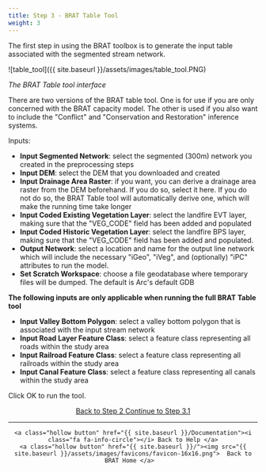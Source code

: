 ```yaml
---
title: Step 3 - BRAT Table Tool
weight: 3
---
```


The first step in using the BRAT toolbox is to generate the input table associated with the segmented stream network.

![table_tool]({{ site.baseurl }}/assets/images/table_tool.PNG)

*The BRAT Table tool interface*

There are two versions of the BRAT table tool.  One is for use if you are only concerned with the BRAT capacity model.  The other is used if you also want to include the "Conflict" and "Conservation and Restoration" inference systems.

Inputs:

- **Input Segmented Network**: select the segmented (300m) network you created in the preprocessing steps
- **Input DEM**: select the DEM that you downloaded and created
- **Input Drainage Area Raster**: if you want, you can derive a drainage area raster from the DEM beforehand.  If you do so, select it here.  If you do not do so, the BRAT Table tool will automatically derive one, which will make the running time take longer
- **Input Coded Existing Vegetation Layer**: select the landfire EVT layer, making sure that the "VEG_CODE" field has been added and populated
- **Input Coded Historic Vegetation Layer**: select the landfire BPS layer, making sure that the "VEG_CODE" field has been added and populated.
- **Output Network**: select a location and name for the output line network which will include the necessary "iGeo", "iVeg", and (optionally) "iPC" attributes to run the model.
- **Set Scratch Workspace**: choose a file geodatabase where temporary files will be dumped.  The default is Arc's default GDB

**The following inputs are only applicable when running the full BRAT Table tool**

- **Input Valley Bottom Polygon**: select a valley bottom polygon that is associated with the input stream network
- **Input Road Layer Feature Class**: select a feature class representing all roads within the study area
- **Input Railroad Feature Class**: select a feature class representing all railroads within the study area
- **Input Canal Feature Class**: select a feature class representing all canals within the study area

Click OK to run the tool.


<div align="center">
	<a class="hollow button" href="{{ site.baseurl }}/Documentation/Tutorials/StepByStep/2-Preprocessing"><i class="fa fa-arrow-circle-left"></i> Back to Step 2 </a>
	<a class="hollow button" href="{{ site.baseurl }}/Documentation/Tutorials/StepByStep/3.1-DrainageAreaCheck"><i class="fa fa-arrow-circle-right"></i> Continue to Step 3.1 </a>
</div>	

------
<div align="center">

	<a class="hollow button" href="{{ site.baseurl }}/Documentation"><i class="fa fa-info-circle"></i> Back to Help </a>
	<a class="hollow button" href="{{ site.baseurl }}/"><img src="{{ site.baseurl }}/assets/images/favicons/favicon-16x16.png">  Back to BRAT Home </a>  
</div>